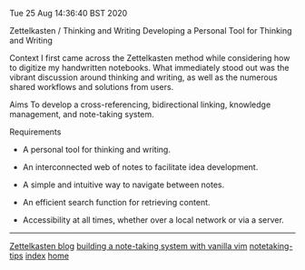 Tue 25 Aug 14:36:40 BST 2020

Zettelkasten / Thinking and Writing
Developing a Personal Tool for Thinking and Writing

Context
I first came across the Zettelkasten method while considering how to digitize my handwritten notebooks. What immediately stood out was the vibrant discussion around thinking and writing, as well as the numerous shared workflows and solutions from users.

Aims
To develop a cross-referencing, bidirectional linking, knowledge management, and note-taking system.

Requirements
+ A personal tool for thinking and writing.

+ An interconnected web of notes to facilitate idea development.

+ A simple and intuitive way to navigate between notes.

+ An efficient search function for retrieving content.

+ Accessibility at all times, whether over a local network or via a server.
___
[Zettelkasten blog](https://zettelkasten.de/)
[building a note-taking system with vanilla vim](https://www.edwinwenink.xyz/posts/42-vim_notetaking/)
[notetaking-tips](./notetaking-tips.md)
[index](./index-file.md)
[home](./home.md)

